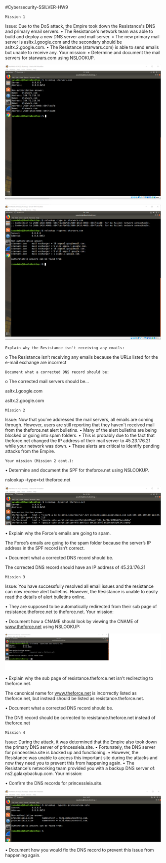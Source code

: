 #Cybersecurity-SSILVER-HW9

    Mission 1
Issue: Due to the DoS attack, the Empire took down the Resistance's DNS and primary email servers.
•	The Resistance's network team was able to build and deploy a new DNS server and mail server.
•	The new primary mail server is asltx.l.google.com and the secondary should be asltx.2.google.com.
•	The Resistance (starwars.com) is able to send emails but unable to receive any.
Your mission:
•	Determine and document the mail servers for starwars.com using NSLOOKUP.


![Star Wars](image/HW9-Mission1-StarWars.com.1.1.png)

![Current Email Servers](image/HW9-Mission1-Current-EMail-Servers.1.2.png)


    Explain why the Resistance isn't receiving any emails:
o	The Resistance isn’t receiving any emails because the URLs listed for the e-mail exchange are incorrect


    Document what a corrected DNS record should be:
o	The corrected mail servers should be...
  
  asltx.l.google.com 
  
  asltx.2.google.com

    Mission 2
Issue: Now that you've addressed the mail servers, all emails are coming through. However, users are still reporting that they haven't received mail from the theforce.net alert bulletins.
•	Many of the alert bulletins are being blocked or going into spam folders.
•	This is probably due to the fact that theforce.net changed the IP address of their mail server to 45.23.176.21 while your network was down.
•	These alerts are critical to identify pending attacks from the Empire.


    Your mission (Mission 2 cont.):
•	Determine and document the SPF for theforce.net using NSLOOKUP.

nslookup -type=txt theforce.net 

![the_force](image/HW9-Mission2-nslookup-theforce.net.png)


•	    Explain why the Force's emails are going to spam.

The Force’s emails are going to the spam folder because the server’s IP address in the SPF record isn’t correct.

•	    Document what a corrected DNS record should be.

The corrected DNS record should have an IP address of 45.23.176.21

    Mission 3
Issue: You have successfully resolved all email issues and the resistance can now receive alert bulletins. However, the Resistance is unable to easily read the details of alert bulletins online.

•	They are supposed to be automatically redirected from their sub page of resistance.theforce.net to theforce.net.
Your mission:

•	Document how a CNAME should look by viewing the CNAME of www.theforce.net using NSLOOKUP:

![cname](image/HW9-Mission3-cname.png)

•	Explain why the sub page of resistance.theforce.net isn't redirecting to theforce.net.

  The canonical name for www.theforce.net is incorrectly listed as theforce.net, but instead should be listed as resistance.theforce.net.

•	Document what a corrected DNS record should be.

  The DNS record should be corrected to resistance.theforce.net instead of theforce.net

    Mission 4
Issue: During the attack, it was determined that the Empire also took down the primary DNS server of princessleia.site.
•	Fortunately, the DNS server for princessleia.site is backed up and functioning.
•	However, the Resistance was unable to access this important site during the attacks and now they need you to prevent this from happening again.
•	The Resistance's networking team provided you with a backup DNS server of: ns2.galaxybackup.com.
Your mission:

•	Confirm the DNS records for princessleia.site.

![princessleia](image/HW9-Mission4-princessleia.site.png)

•	Document how you would fix the DNS record to prevent this issue from happening again.











